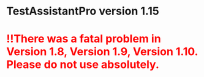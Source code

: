 # TestAssistantPro version 1.15

# <span style="color:red">!!There was a fatal problem in Version 1.8, Version 1.9, Version 1.10. Please do not use absolutely.</span>
